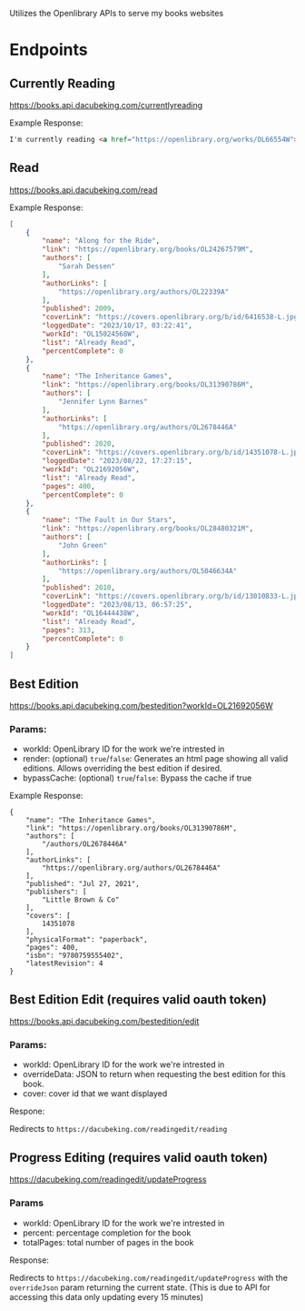 Utilizes the Openlibrary APIs to serve my books websites

# Endpoints
## Currently Reading
https://books.api.dacubeking.com/currentlyreading

Example Response:
```html
I'm currently reading <a href="https://openlibrary.org/works/OL66554W">Pride and Prejudice</a> by <a href="https://openlibrary.org/authors/OL21594A">Jane Austen</a>
```

## Read
https://books.api.dacubeking.com/read

Example Response:
```json
[
    {
        "name": "Along for the Ride",
        "link": "https://openlibrary.org/books/OL24267579M",
        "authors": [
            "Sarah Dessen"
        ],
        "authorLinks": [
            "https://openlibrary.org/authors/OL22339A"
        ],
        "published": 2009,
        "coverLink": "https://covers.openlibrary.org/b/id/6416538-L.jpg",
        "loggedDate": "2023/10/17, 03:22:41",
        "workId": "OL15024568W",
        "list": "Already Read",
        "percentComplete": 0
    },
    {
        "name": "The Inheritance Games",
        "link": "https://openlibrary.org/books/OL31390786M",
        "authors": [
            "Jennifer Lynn Barnes"
        ],
        "authorLinks": [
            "https://openlibrary.org/authors/OL2678446A"
        ],
        "published": 2020,
        "coverLink": "https://covers.openlibrary.org/b/id/14351078-L.jpg",
        "loggedDate": "2023/08/22, 17:27:15",
        "workId": "OL21692056W",
        "list": "Already Read",
        "pages": 400,
        "percentComplete": 0
    },
    {
        "name": "The Fault in Our Stars",
        "link": "https://openlibrary.org/books/OL28480321M",
        "authors": [
            "John Green"
        ],
        "authorLinks": [
            "https://openlibrary.org/authors/OL5046634A"
        ],
        "published": 2010,
        "coverLink": "https://covers.openlibrary.org/b/id/13010833-L.jpg",
        "loggedDate": "2023/08/13, 06:57:25",
        "workId": "OL16444438W",
        "list": "Already Read",
        "pages": 313,
        "percentComplete": 0
    }
]
```

## Best Edition
https://books.api.dacubeking.com/bestedition?workId=OL21692056W

### Params:
- workId: OpenLibrary ID for the work we're intrested in
- render: (optional) `true`/`false`: Generates an html page showing all valid editions. Allows overriding the best edition if desired.
- bypassCache: (optional) `true`/`false`: Bypass the cache if true

Example Response:
```
{
    "name": "The Inheritance Games",
    "link": "https://openlibrary.org/books/OL31390786M",
    "authors": [
        "/authors/OL2678446A"
    ],
    "authorLinks": [
        "https://openlibrary.org/authors/OL2678446A"
    ],
    "published": "Jul 27, 2021",
    "publishers": [
        "Little Brown & Co"
    ],
    "covers": [
        14351078
    ],
    "physicalFormat": "paperback",
    "pages": 400,
    "isbn": "9780759555402",
    "latestRevision": 4
}
```

## Best Edition Edit (requires valid oauth token)
https://books.api.dacubeking.com/bestedition/edit

### Params:
- workId: OpenLibrary ID for the work we're intrested in
- overrideData: JSON to return when requesting the best edition for this book.
- cover: cover id that we want displayed

Respone:

Redirects to `https://dacubeking.com/readingedit/reading`

## Progress Editing (requires valid oauth token)
https://dacubeking.com/readingedit/updateProgress

### Params
- workId: OpenLibrary ID for the work we're intrested in
- percent: percentage completion for the book
- totalPages: total number of pages in the book

Response:

Redirects to `https://dacubeking.com/readingedit/updateProgress` with the `overrideJson` param returning the current state. (This is due to API for accessing this data only updating every 15 minutes)



